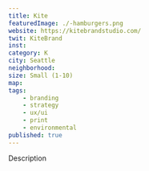 ```yaml
---
title: Kite
featuredImage: ./-hamburgers.png
website: https://kitebrandstudio.com/
twit: KiteBrand
inst: 
category: K
city: Seattle
neighborhood:
size: Small (1-10)
map: 
tags:
    - branding
    - strategy
    - ux/ui
    - print
    - environmental
published: true
---
```


Description
